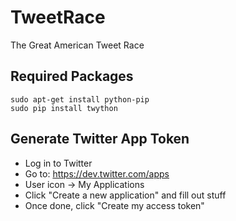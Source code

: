 TweetRace
=========

The Great American Tweet Race

Required Packages
-----------------

```
sudo apt-get install python-pip
sudo pip install twython
```

Generate Twitter App Token
--------------------------

 - Log in to Twitter
 - Go to: https://dev.twitter.com/apps
 - User icon -> My Applications
 - Click "Create a new application" and fill out stuff
 - Once done, click "Create my access token"
